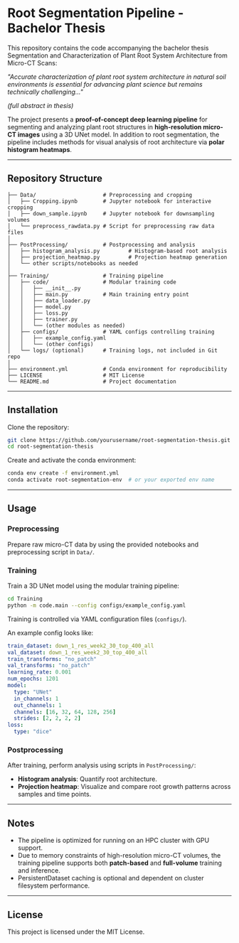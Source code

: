 # Root Segmentation Pipeline - Bachelor Thesis

This repository contains the code accompanying the bachelor thesis Segmentation and Characterization of Plant Root System Architecture from Micro-CT Scans:

*"Accurate characterization of plant root system architecture in natural soil environments is essential for advancing plant science but remains technically challenging..."*

*(full abstract in thesis)*

The project presents a **proof-of-concept deep learning pipeline** for segmenting and analyzing plant root structures in **high-resolution micro-CT images** using a 3D UNet model. In addition to root segmentation, the pipeline includes methods for visual analysis of root architecture via **polar histogram heatmaps**.

---

## Repository Structure

```
├── Data/                     # Preprocessing and cropping
│   ├── Cropping.ipynb        # Jupyter notebook for interactive cropping
│   ├── down_sample.ipynb     # Jupyter notebook for downsampling volumes
│   └── preprocess_rawdata.py # Script for preprocessing raw data files
│
├── PostProcessing/           # Postprocessing and analysis
│   ├── histogram_analysis.py         # Histogram-based root analysis
│   ├── projection_heatmap.py         # Projection heatmap generation
│   └── other scripts/notebooks as needed
│
├── Training/                 # Training pipeline
│   ├── code/                 # Modular training code
│   │   ├── __init__.py
│   │   ├── main.py           # Main training entry point
│   │   ├── data_loader.py
│   │   ├── model.py
│   │   ├── loss.py
│   │   ├── trainer.py
│   │   └── (other modules as needed)
│   ├── configs/              # YAML configs controlling training
│   │   ├── example_config.yaml
│   │   └── (other configs)
│   └── logs/ (optional)      # Training logs, not included in Git repo
│
├── environment.yml           # Conda environment for reproducibility
├── LICENSE                   # MIT License
└── README.md                 # Project documentation
```

---

## Installation

Clone the repository:

```bash
git clone https://github.com/yourusername/root-segmentation-thesis.git
cd root-segmentation-thesis
```

Create and activate the conda environment:

```bash
conda env create -f environment.yml
conda activate root-segmentation-env  # or your exported env name
```

---

## Usage

### Preprocessing

Prepare raw micro-CT data by using the provided notebooks and preprocessing script in `Data/`.

### Training

Train a 3D UNet model using the modular training pipeline:

```bash
cd Training
python -m code.main --config configs/example_config.yaml
```

Training is controlled via YAML configuration files (`configs/`).

An example config looks like:

```yaml
train_dataset: down_1_res_week2_30_top_400_all
val_dataset: down_1_res_week2_30_top_400_all
train_transforms: "no_patch"
val_transforms: "no_patch"
learning_rate: 0.001
num_epochs: 1201
model:
  type: "UNet"
  in_channels: 1
  out_channels: 1
  channels: [16, 32, 64, 128, 256]
  strides: [2, 2, 2, 2]
loss:
  type: "dice"
```

### Postprocessing

After training, perform analysis using scripts in `PostProcessing/`:

- **Histogram analysis**: Quantify root architecture.
- **Projection heatmap**: Visualize and compare root growth patterns across samples and time points.

---

## Notes

- The pipeline is optimized for running on an HPC cluster with GPU support.
- Due to memory constraints of high-resolution micro-CT volumes, the training pipeline supports both **patch-based** and **full-volume** training and inference.
- PersistentDataset caching is optional and dependent on cluster filesystem performance.

---

## License

This project is licensed under the MIT License.
